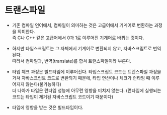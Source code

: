 # 트랜스파일

- 기존 컴파일 언어에서, 컴파일이 의미하는 것은 고급어에서 기계어로 변환하는 과정을 의미한다.  
  즉 C나 C++ 같은 고급어에서 0과 1로 이루어진 기계어로 바뀌는 것이다.

* 하지만 타입스크립트는 그 자체에서 기계어로 변환되지 않고, 자바스크립트로 번역된다.  
  따라서 컴파일과, 번역(translate)를 합쳐 트랜스파일이라 부른다.

* 타입 체크 과정은 빌드타임에 이루어진다. 타입스크립트 코드는 트랜스파일 과정을 거쳐 자바스크립트 코드로 변환되기 때문에, 타입 연산이나 체크가 런타임 때 이루어지지 않는다(불가능하다)  
  더 나아가 타입은 런타임 성능에 아무런 영향을 미치지 않는다. (런타임에 실행되는 코드는 타입이 제거된 자바스크립트 코드이기 때문이다)

* 타입에 영향을 받는 것은 빌드타임이다.
